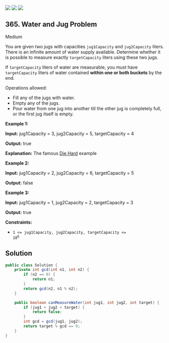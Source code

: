 [![](https://img.shields.io/github/stars/javadev/LeetCode-in-Java?label=Stars&style=flat-square)](https://github.com/javadev/LeetCode-in-Java)
[![](https://img.shields.io/github/forks/javadev/LeetCode-in-Java?label=Fork%20me%20on%20GitHub%20&style=flat-square)](https://github.com/javadev/LeetCode-in-Java/fork)
[![](https://img.shields.io/badge/-LeetCode%20in%20Kotlin-blue?style=flat-square)](https://github.com/javadev/LeetCode-in-Kotlin)

## 365\. Water and Jug Problem

Medium

You are given two jugs with capacities `jug1Capacity` and `jug2Capacity` liters. There is an infinite amount of water supply available. Determine whether it is possible to measure exactly `targetCapacity` liters using these two jugs.

If `targetCapacity` liters of water are measurable, you must have `targetCapacity` liters of water contained **within one or both buckets** by the end.

Operations allowed:

*   Fill any of the jugs with water.
*   Empty any of the jugs.
*   Pour water from one jug into another till the other jug is completely full, or the first jug itself is empty.

**Example 1:**

**Input:** jug1Capacity = 3, jug2Capacity = 5, targetCapacity = 4

**Output:** true

**Explanation:** The famous [Die Hard](https://www.youtube.com/watch?v=BVtQNK_ZUJg&ab_channel=notnek01) example

**Example 2:**

**Input:** jug1Capacity = 2, jug2Capacity = 6, targetCapacity = 5

**Output:** false

**Example 3:**

**Input:** jug1Capacity = 1, jug2Capacity = 2, targetCapacity = 3

**Output:** true

**Constraints:**

*   <code>1 <= jug1Capacity, jug2Capacity, targetCapacity <= 10<sup>6</sup></code>

## Solution

```java
public class Solution {
    private int gcd(int n1, int n2) {
        if (n2 == 0) {
            return n1;
        }
        return gcd(n2, n1 % n2);
    }

    public boolean canMeasureWater(int jug1, int jug2, int target) {
        if (jug1 + jug2 < target) {
            return false;
        }
        int gcd = gcd(jug1, jug2);
        return target % gcd == 0;
    }
}
```